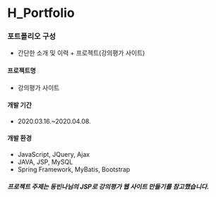# H_Portfolio

### 포트폴리오 구성
- 간단한 소개 및 이력 + 프로젝트(강의평가 사이트)

#### 프로젝트명
- 강의평가 사이트

#### 개발 기간
- 2020.03.16.~2020.04.08.

#### 개발 환경
- JavaScript, JQuery, Ajax
- JAVA, JSP, MySQL
- Spring Framework, MyBatis, Bootstrap

##### 프로젝트 주제는 동빈나님의 JSP로 강의평가 웹 사이트 만들기를 참고했습니다.
